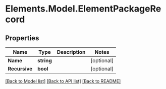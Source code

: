# Elements.Model.ElementPackageRecord

## Properties

Name | Type | Description | Notes
------------ | ------------- | ------------- | -------------
**Name** | **string** |  | [optional] 
**Recursive** | **bool** |  | [optional] 

[[Back to Model list]](../README.md#documentation-for-models) [[Back to API list]](../README.md#documentation-for-api-endpoints) [[Back to README]](../README.md)

